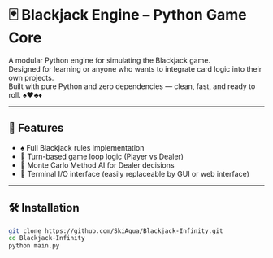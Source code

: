 # 🃏 Blackjack Engine – Python Game Core

A modular Python engine for simulating the Blackjack game.  
Designed for learning or anyone who wants to integrate card logic into their own projects.  
Built with pure Python and zero dependencies — clean, fast, and ready to roll. ♠️♥️♣️♦️

---

## 🚀 Features

- ♠️ Full Blackjack rules implementation
- 🔄 Turn-based game loop logic (Player vs Dealer)
- 🧠 Monte Carlo Method AI for Dealer decisions
- 💬 Terminal I/O interface (easily replaceable by GUI or web interface)

---

## 🛠️ Installation

```bash
git clone https://github.com/SkiAqua/Blackjack-Infinity.git
cd Blackjack-Infinity
python main.py
